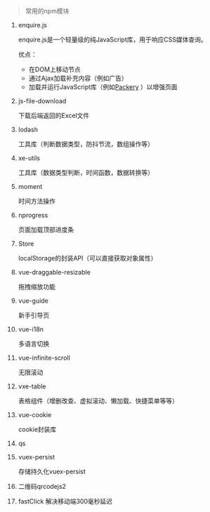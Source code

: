 > 常用的npm模块




1. enquire.js

   enquire.js是一个轻量级的纯JavaScript库，用于响应CSS媒体查询。

   优点：

   - 在DOM上移动节点
   - 通过Ajax加载补充内容（例如广告）
   - 加载并运行JavaScript库（例如[Packery](http://packery.metafizzy.co/) ）以增强页面

   

2. js-file-download

   下载后端返回的Excel文件

   

3. lodash

   工具库（判断数据类型，防抖节流，数组操作等）

4. xe-utils

   工具库（数据类型判断，时间函数，数据转换等）

5. moment

   时间方法操作

6. nprogress

   页面加载顶部进度条

7. Store

   localStorage的封装API（可以直接获取对象属性）

7. vue-draggable-resizable

   拖拽缩放功能

8. vue-guide

   新手引导页

9. vue-i18n

   多语言切换

10. vue-infinite-scroll

    无限滚动

11. vxe-table

    表格组件（增删改查、虚拟滚动、懒加载、快捷菜单等等）

12. vue-cookie

    cookie封装库

13. qs

14. vuex-persist

    存储持久化vuex-persist

15. 二维码qrcodejs2

16. fastClick
    解决移动端300毫秒延迟